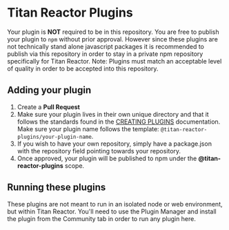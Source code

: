# Titan Reactor Plugins

Your plugin is **NOT** required to be in this repository. You are free to publish your plugin to `npm` without prior approval. However since these plugins are not technically stand alone javascript packages it is recommended to publish via this repository in order to stay in a private npm repository specifically for Titan Reactor. Note: Plugins must match an acceptable level of quality in order to be accepted into this repository.

## Adding your plugin

1) Create a **Pull Request**
2) Make sure your plugin lives in their own unique directory and that it follows the standards found in the [CREATING PLUGINS](https://github.com/imbateam-gg/titan-reactor/blob/dev/CREATING_PLUGINS.md) documentation. Make sure your plugin name follows the template: `@titan-reactor-plugins/your-plugin-name`.
3) If you wish to have your own repository, simply have a package.json with the repository field pointing towards your repository.
4) Once approved, your plugin will be published to npm under the **@titan-reactor-plugins** scope.

## Running these plugins

These plugins are not meant to run in an isolated node or web environment, but within Titan Reactor. You'll need to use the Plugin Manager and install the plugin from the Community tab in order to run any plugin here.
